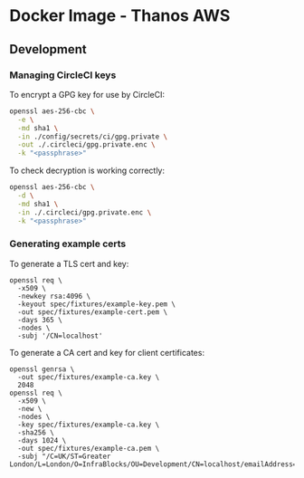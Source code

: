 # Docker Image - Thanos AWS

## Development

### Managing CircleCI keys

To encrypt a GPG key for use by CircleCI:

```bash
openssl aes-256-cbc \
  -e \
  -md sha1 \
  -in ./config/secrets/ci/gpg.private \
  -out ./.circleci/gpg.private.enc \
  -k "<passphrase>"
```

To check decryption is working correctly:

```bash
openssl aes-256-cbc \
  -d \
  -md sha1 \
  -in ./.circleci/gpg.private.enc \
  -k "<passphrase>"
```

### Generating example certs

To generate a TLS cert and key:

```
openssl req \
  -x509 \
  -newkey rsa:4096 \
  -keyout spec/fixtures/example-key.pem \
  -out spec/fixtures/example-cert.pem \
  -days 365 \
  -nodes \
  -subj '/CN=localhost'
```

To generate a CA cert and key for client certificates:

```
openssl genrsa \
  -out spec/fixtures/example-ca.key \
  2048
openssl req \
  -x509 \
  -new \
  -nodes \
  -key spec/fixtures/example-ca.key \
  -sha256 \
  -days 1024 \
  -out spec/fixtures/example-ca.pem \
  -subj "/C=UK/ST=Greater London/L=London/O=InfraBlocks/OU=Development/CN=localhost/emailAddress=maintainers@infrablocks.io"
```
